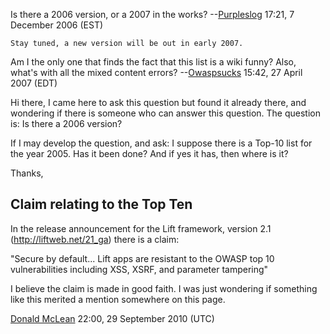 Is there a 2006 version, or a 2007 in the works?
--[Purpleslog](User:Purpleslog "wikilink") 17:21, 7 December 2006 (EST)

`Stay tuned, a new version will be out in early 2007.`

Am I the only one that finds the fact that this list is a wiki funny?
Also, what's with all the mixed content errors?
--[Owaspsucks](User:Owaspsucks "wikilink") 15:42, 27 April 2007 (EDT)

Hi there, I came here to ask this question but found it already there,
and wondering if there is someone who can answer this question. The
question is: Is there a 2006 version?

If I may develop the question, and ask: I suppose there is a Top-10 list
for the year 2005. Has it been done? And if yes it has, then where is
it?

Thanks,

## Claim relating to the Top Ten

In the release announcement for the Lift framework, version 2.1
(http://liftweb.net/21_ga) there is a claim:

"Secure by default... Lift apps are resistant to the OWASP top 10
vulnerabilities including XSS, XSRF, and parameter tampering"

I believe the claim is made in good faith. I was just wondering if
something like this merited a mention somewhere on this page.

[Donald McLean](User:Donald_McLean "wikilink") 22:00, 29 September 2010
(UTC)